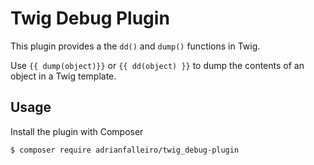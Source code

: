 # Twig Debug Plugin

This plugin provides a the `dd()` and `dump()` functions in Twig.

Use `{{ dump(object)}}` or `{{ dd(object) }}` to dump the contents of an object in a Twig template.

## Usage

Install the plugin with Composer

`$ composer require adrianfalleiro/twig_debug-plugin`
